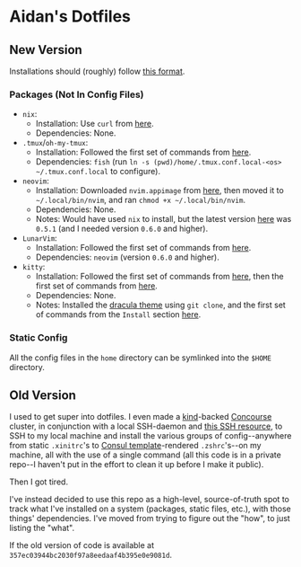 # Aidan's Dotfiles

## New Version

Installations should (roughly) follow [this format](https://nomnoml.com/#view/%5Bsystem%5D%0A%0A%5Bnix%7C%0Aosx%7C%0Alinux%5D%0A%0A%5Bbrew%7C%0Aosx%7C%0Alinux%5D%0A%0A%5Bversioned%20script%20or%20repo%7C%0Aosx%7C%0Alinux%5D%0A%0A%5Bunversioned%20script%20or%20repo%7C%0Aosx%7C%0Alinux%5D%0A%0A%5Bapt%7C%0Alinux%5D%0A%0A%5Bapt-get%7C%0Alinux%5D%0A%0A%5Bsystem%5D-%3E%5Bnix%5D%0A%5Bnix%5Dnot%20available-%3E%5Bbrew%5D%0A%5Bbrew%5Dnot%20available-%3E%5Bversioned%20script%20or%20repo%5D%0A%5Bversioned%20script%20or%20repo%5Dnot%20available-%3E%5Bunversioned%20script%20or%20repo%5D%0A%5Bunversioned%20script%20or%20repo%5Dnot%20available-%3E%5Bapt%5D%0A%5Bapt%5Dnot%20available-%3E%5Bapt-get%5D%0A%0A%5Bpython%5D-%3E%5Bpoetry%5D%0A%5Bpoetry%5Dnot%20available-%3E%5Bpip3%20with%20virtualenv%5D%0A%5Bpip3%20with%20virtualenv%5Dnot%20available-%3E%5Bpip%20with%20virtualenv%5D%0A%5Bpip%20with%20virtualenv%5Dnot%20available-%3E%5Bpip3%20on%20system%5D%0A%5Bpip3%20on%20system%5Dnot%20available-%3E%5Bpip%20on%20system%5D).

### Packages (Not In Config Files)

* `nix`:
    * Installation: Use `curl` from [here](https://github.com/NixOS/nix/tree/f24ac3115f154edf72b995cffae6da3793862294#installation).
    * Dependencies: None.
* `.tmux`/`oh-my-tmux`:
    * Installation: Followed the first set of commands from [here](https://github.com/gpakosz/.tmux/tree/90cdbbc32fb55017077d08f1f5e1597a0be70e73#installation).
    * Dependencies: `fish` (run `ln -s (pwd)/home/.tmux.conf.local-<os> ~/.tmux.conf.local` to configure).
* `neovim`:
    * Installation: Downloaded `nvim.appimage` from [here](https://github.com/neovim/neovim/releases/tag/v0.6.0), then moved it to `~/.local/bin/nvim`, and ran `chmod +x ~/.local/bin/nvim`.
    * Dependencies: None.
    * Notes: Would have used `nix` to install, but the latest version [here](https://search.nixos.org/packages) was `0.5.1` (and I needed version `0.6.0` and higher).
* `LunarVim`:
    * Installation: Followed the first set of commands from [here](https://github.com/LunarVim/LunarVim/tree/0.6.1#install-in-one-command).
    * Dependencies: `neovim` (version `0.6.0` and higher).
* `kitty`:
    * Installation: Followed the first set of commands from [here](https://sw.kovidgoyal.net/kitty/binary/#binary-install), then the first set of commands from [here](https://sw.kovidgoyal.net/kitty/binary/#desktop-integration-on-linux).
    * Dependencies: None.
    * Notes: Installed the [dracula theme](https://github.com/dracula/kitty) using `git clone`, and the first set of commands from the `Install` section [here](https://draculatheme.com/kitty).

### Static Config

All the config files in the `home` directory can be symlinked into the `$HOME` directory.

## Old Version

I used to get super into dotfiles. I even made a [kind](https://kind.sigs.k8s.io/)-backed [Concourse](https://concourse-ci.org/) cluster, in conjunction with a local SSH-daemon and [this SSH resource](https://github.com/edtan/concourse-ssh-resource), to SSH to my local machine and install the various groups of config--anywhere from static `.xinitrc`'s to [Consul template](https://github.com/hashicorp/consul-template)-rendered `.zshrc`'s--on my machine, all with the use of a single command (all this code is in a private repo--I haven't put in the effort to clean it up before I make it public).

Then I got tired.

I've instead decided to use this repo as a high-level, source-of-truth spot to track what I've installed on a system (packages, static files, etc.), with those things' dependencies. I've moved from trying to figure out the "how", to just listing the "what".

If the old version of code is available at `357ec03944bc2030f97a8eedaaf4b395e0e9081d`.
